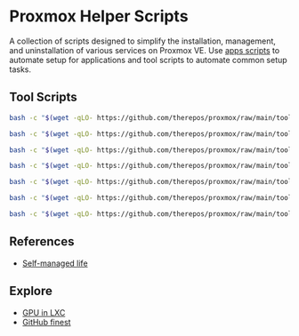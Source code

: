 # Proxmox Helper Scripts
A collection of scripts designed to simplify the installation, management, and uninstallation of various services on Proxmox VE. Use [apps scripts] to automate setup for applications and tool scripts to automate common setup tasks.

## Tool Scripts
```bash
bash -c "$(wget -qLO- https://github.com/therepos/proxmox/raw/main/tools/format-disk.sh)"
```
```bash
bash -c "$(wget -qLO- https://github.com/therepos/proxmox/raw/main/tools/mount-drive.sh)"
```
```bash
bash -c "$(wget -qLO- https://github.com/therepos/proxmox/raw/main/tools/print-sysinfo.sh)"
```
```bash
bash -c "$(wget -qLO- https://github.com/therepos/proxmox/raw/main/tools/print-workloads.sh)"
```
```bash
bash -c "$(wget -qLO- https://github.com/therepos/proxmox/raw/main/tools/purge-dockerct.sh)"
```
```bash
bash -c "$(wget -qLO- https://github.com/therepos/proxmox/raw/main/tools/purge-lxc.sh)"
```
```bash
bash -c "$(wget -qLO- https://github.com/therepos/proxmox/raw/main/tools/set-gpu.sh)"
```

## References
- [Self-managed life](https://wiki.futo.org/index.php/Introduction_to_a_Self_Managed_Life:_a_13_hour_%26_28_minute_presentation_by_FUTO_software)

## Explore
- [GPU in LXC](https://yomis.blog/nvidia-gpu-in-proxmox-lxc/)
- [GitHub finest](https://github.com/arbal/awesome-stars)

[apps scripts]: page-apps.md
